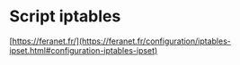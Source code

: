 # Script iptables
[https://feranet.fr/](https://feranet.fr/configuration/iptables-ipset.html#configuration-iptables-ipset)
